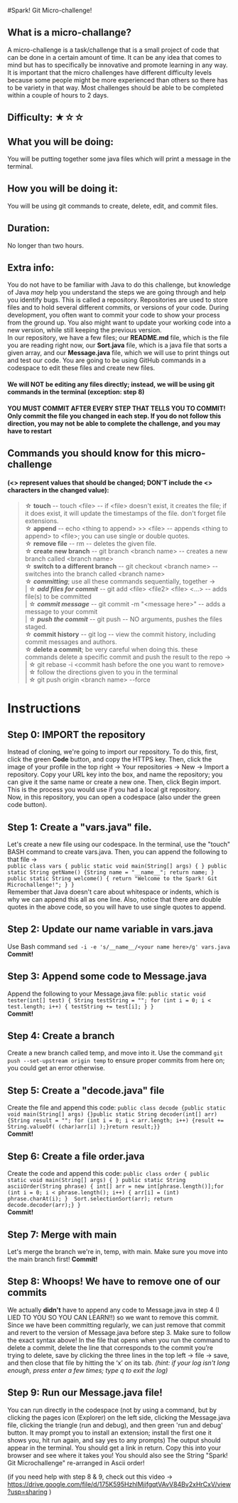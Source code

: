 #Spark! Git Micro-challenge!

## What is a micro-challange?
A micro-challenge is a task/challenge that is a small project of code that can be done in a certain amount of time. It can be any idea that comes to mind but has to specifically be innovative and promote learning in any way. It is important that the micro challenges have different difficulty levels because some people might be more experienced than others so there has to be variety in that way. Most challenges should be able to be completed within a couple of hours to 2 days.

## Difficulty: ★☆☆

## What you will be doing: 
You will be putting together some java files which will print a message in the terminal.

## How you will be doing it:
You will be using git commands to create, delete, edit, and commit files.

## Duration:
No longer than two hours.

## Extra info:
You do not have to be familiar with Java to do this challenge, but knowledge of Java _may_ help you understand the steps we are going through and help you identify bugs.
This is called a repository. Repositories are used to store files and to hold several different commits, or versions of your code. During development, you often want to commit your code to show your process from the ground up. You also might want to update your working code into a new version, while still keeping the previous version.  
In our repository, we have a few files; our **README.md** file, which is the file you are reading right now, our **Sort.java** file, which is a java file that sorts a given array, and our **Message.java** file, which we will use to print things out and test our code. You are going to be using GitHub commands in a codespace to edit these files and create new files. 

#### We will NOT be editing any files directly; instead, we will be using git commands in the terminal (exception: step 8)
#### YOU MUST COMMIT AFTER EVERY STEP THAT TELLS YOU TO COMMIT! Only commit the file you changed in each step. If you do not follow this direction, you may not be able to complete the challenge, and you may have to restart

## Commands you should know for this micro-challenge  
#### (<> represent values that should be changed; DON'T include the <> characters in the changed value):  
>   ☆ **touch** -- touch \<file\> -- if \<file\> doesn't exist, it creates the file; if it does exist, it will update the timestamps of the file. don't forget file extensions.  
>   ☆ **append** -- echo \<thing to append\> >> \<file\> -- appends \<thing to append\> to \<file\>; you can use single or double quotes.  
>   ☆ **remove file** -- rm <file> -- deletes the given file.  
>   ☆ **create new branch** -- git branch \<branch name\> -- creates a new branch called \<branch name\>  
>   ☆ **switch to a different branch** -- git checkout \<branch name\> -- switches into the branch called \<branch name\>  
>   ☆ **_committing_**; use all these commands sequentially, together ->  
>   |  ☆ **_add files for commit_** -- git add \<file\> \<file2\> \<file\> <...> -- adds file(s) to be committed  
>   |  ☆ **_commit message_** -- git commit -m "\<message here\>" -- adds a message to your commit  
>   |  ☆ **_push the commit_** -- git push -- NO arguments, pushes the files staged.  
>   ☆ **commit history** -- git log -- view the commit history, including commit messages and authors.  
>   ☆ **delete a commit**; be very careful when doing this. these commands delete a specific commit and push the result to the repo ->  
>   |  ☆ git rebase -i \<commit hash before the one you want to remove\>  
>   |  ☆ follow the directions given to you in the terminal  
>   |  ☆ git push origin \<branch name\> --force

# Instructions
  
## Step 0: IMPORT the repository  
Instead of cloning, we're going to import our repository. To do this, first, click the green **Code** button, and copy the HTTPS key. Then, click the image of your profile in the top right -> Your repositories -> New -> Import a repository. Copy your URL key into the box, and name the repository; you can give it the same name or create a new one. Then, click Begin import. This is the process you would use if you had a local git repository.  
Now, in this repository, you can open a codespace (also under the green code button).  
  
## Step 1: Create a "vars.java" file.  
Let's create a new file using our codespace. In the terminal, use the "touch" BASH command to create vars.java. Then, you can append the following to that file ->  
`public class vars { public static void main(String[] args) { } public static String getName() {String name = "__name__"; return name; } public static String welcome() { return "Welcome to the Spark! Git Microchallenge!"; } }`  
Remember that Java doesn't care about whitespace or indents, which is why we can append this all as one line. Also, notice that there are double quotes in the above code, so you will have to use single quotes to append.   

## Step 2: Update our name variable in vars.java  
Use Bash command `sed -i -e 's/__name__/<your name here>/g' vars.java`  
**Commit!**  

## Step 3: Append some code to Message.java  
Append the following to your Message.java file:
`public static void tester(int[] test) { String testString = ""; for (int i = 0; i < test.length; i++) { testString += test[i]; } }`  
**Commit!**  

## Step 4: Create a branch  
Create a new branch called temp, and move into it. Use the command `git push --set-upstream origin temp` to ensure proper commits from here on; you could get an error otherwise.  

## Step 5: Create a "decode.java" file  
Create the file and append this code:
`public class decode {public static void main(String[] args) {}public static String decoder(int[] arr) {String result = ""; for (int i = 0; i < arr.length; i++) {result += String.valueOf( (char)arr[i] );}return result;}}`  
**Commit!**  
  
## Step 6: Create a file order.java  
Create the code and append this code:
`public class order { public static void main(String[] args) { } public static String asciiOrder(String phrase) { int[] arr = new int[phrase.length()];for (int i = 0; i < phrase.length(); i++) { arr[i] = (int) phrase.charAt(i); } 
Sort.selectionSort(arr); return decode.decoder(arr);} } `  
**Commit!**

## Step 7: Merge with main  
Let's merge the branch we're in, temp, with main. Make sure you move into the main branch first!
**Commit!**

## Step 8: Whoops! We have to remove one of our commits
We actually **didn't** have to append any code to Message.java in step 4 (I LIED TO YOU SO YOU CAN LEARN!!) so we want to remove this commit. Since we have been committing regularly, we can just remove that commit and revert to the version of Message.java before step 3. Make sure to follow the exact syntax above! In the file that opens when you run the command to delete a commit, delete the line that corresponds to the commit you’re trying to delete, save by clicking the three lines in the top left -> file -> save, and then close that file by hitting the ‘x’ on its tab. _(hint: if your log isn't long enough, press enter a few times; type q to exit the log)_  

## Step 9: Run our Message.java file!  
You can run directly in the codespace (not by using a command, but by clicking the pages icon (Explorer) on the left side, clicking the Message.java file, clicking the triangle (run and debug), and then green 'run and debug' button. It may prompt you to install an extension; install the first one it shows you, hit run again, and say yes to any prompts)
The output should appear in the terminal. You should get a link in return. Copy this into your browser and see where it takes you!
You should also see the String "Spark! Git Microchallenge" re-arranged in Ascii order!

(if you need help with step 8 & 9, check out this video -> https://drive.google.com/file/d/175K595HzhlMjifgqtVAvV84Bv2xHrCxV/view?usp=sharing )

